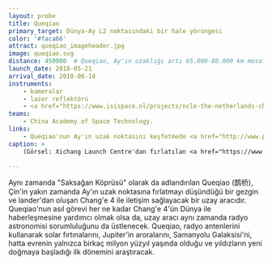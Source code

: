 ```yaml
---
layout: probe
title: Queqiao
primary_target: Dünya-Ay L2 noktasındaki bir hale yörüngesi
color: '#faca66'
attract: queqiao_imageheader.jpg
image: queqiao.svg
distance: 450000  # Queqiao, Ay'ın uzaklığı artı 65.000-80.000 km mesafede olan Dünya-Ay L2 noktasında yörüngededir
launch_date: 2018-05-21
arrival_date: 2018-06-14
instruments:
    - kameralar
    - lazer reflektörü
    - <a href="https://www.isispace.nl/projects/ncle-the-netherlands-china-low-frequency-explorer/">radyo antenleri</a>
teams:
    - China Academy of Space Technology.
links:
    - Queqiao'nun Ay'ın uzak noktasını keşfetmede <a href="http://www.planetary.org/blogs/guest-blogs/2018/0519-change-4-relay-satellite.html">Chang'e 4</a>'e nasıl yardımcı olacağıyla ilgili bir makale
caption: >
    (Görsel: Xichang Launch Centre'dan fırlatılan <a href="https://www.nature.com/articles/d41586-018-05231-9">Queqiao</a>, CNS) - - AFP/Getty

---
```

Aynı zamanda "Saksağan Köprüsü" olarak da adlandırılan Queqiao (鹊桥), Çin'in yakın zamanda Ay'ın uzak noktasına fırlatmayı düşündüğü bir gezgin ve lander'dan oluşan Chang'e 4 ile iletişim sağlayacak bir uzay aracıdır. Queqiao'nun asıl görevi her ne kadar Chang'e 4'ün Dünya ile haberleşmesine yardımcı olmak olsa da, uzay aracı aynı zamanda radyo astronomisi sorumluluğunu da üstlenecek. Queqiao, radyo antenlerini kullanarak solar fırtınalarını, Jupiter'in aroralarını, Samanyolu Galaksisi'ni, hatta evrenin yalnızca birkaç milyon yüzyıl yaşında olduğu ve yıldızların yeni doğmaya başladığı ilk dönemini araştıracak.